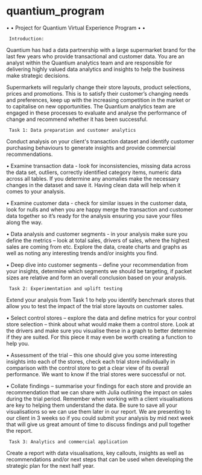 # quantium_program

• • Project for Quantium Virtual Experience Program • •

     Introduction:
     
Quantium has had a data partnership with a large supermarket brand for the last few years who provide transactional and customer data. You are an analyst within the Quantium analytics team and are responsible for delivering highly valued data analytics and insights to help the business make strategic decisions. 

Supermarkets will regularly change their store layouts, product selections, prices and promotions. This is to satisfy their customer’s changing needs and preferences, keep up with the increasing competition in the market or to capitalise on new opportunities. The Quantium analytics team are engaged in these processes to evaluate and analyse the performance of change and recommend whether it has been successful. 

     Task 1: Data preparation and customer analytics

Conduct analysis on your client's transaction dataset and identify customer purchasing behaviours to generate insights and provide commercial recommendations.

• Examine transaction data - look for inconsistencies, missing data across the data set, outliers, correctly identified category items, numeric data across all tables. If you determine any anomalies make the necessary changes in the dataset and save it. Having clean data will help when it comes to your analysis.

• Examine customer data - check for similar issues in the customer data, look for nulls and when you are happy merge the transaction and customer data together so it’s ready for the analysis ensuring you save your files along the way.

• Data analysis and customer segments - in your analysis make sure you define the metrics – look at total sales, drivers of sales, where the highest sales are coming from etc. Explore the data, create charts and graphs as well as noting any interesting trends and/or insights you find.

• Deep dive into customer segments – define your recommendation from your insights, determine which segments we should be targeting, if packet sizes are relative and form an overall conclusion based on your analysis.

     Task 2: Experimentation and uplift testing
     
Extend your analysis from Task 1 to help you identify benchmark stores that allow you to test the impact of the trial store layouts on customer sales.

• Select control stores – explore the data and define metrics for your control store selection – think about what would make them a control store. Look at the drivers and make sure you visualise these in a graph to better determine if they are suited. For this piece it may even be worth creating a function to help you.

• Assessment of the trial – this one should give you some interesting insights into each of the stores, check each trial store individually in comparison with the control store to get a clear view of its overall performance. We want to know if the trial stores were successful or not.

• Collate findings – summarise your findings for each store and provide an recommendation that we can share with Julia outlining the impact on sales during the trial period.
Remember when working with a client visualisations are key to helping them understand the data. Be sure to save all your visualisations so we can use them later in our report. We are presenting to our client in 3 weeks so if you could submit your analysis by mid next week that will give us great amount of time to discuss findings and pull together the report.

     Task 3: Analytics and commercial application

Create a report with data visualisations, key callouts, insights as well as recommendations and/or next steps that can be used when developing the strategic plan for the next half year.


